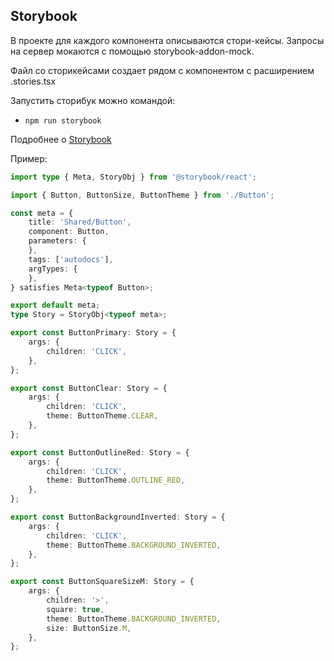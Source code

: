## Storybook

В проекте для каждого компонента описываются стори-кейсы.
Запросы на сервер мокаются с помощью storybook-addon-mock.

Файл со сторикейсами создает рядом с компонентом с расширением .stories.tsx

Запустить сторибук можно командой:
- `npm run storybook`

Подробнее о [Storybook](/docs/storybook.md)

Пример:

```typescript jsx
import type { Meta, StoryObj } from '@storybook/react';

import { Button, ButtonSize, ButtonTheme } from './Button';

const meta = {
    title: 'Shared/Button',
    component: Button,
    parameters: {
    },
    tags: ['autodocs'],
    argTypes: {
    },
} satisfies Meta<typeof Button>;

export default meta;
type Story = StoryObj<typeof meta>;

export const ButtonPrimary: Story = {
    args: {
        children: 'CLICK',
    },
};

export const ButtonClear: Story = {
    args: {
        children: 'CLICK',
        theme: ButtonTheme.CLEAR,
    },
};

export const ButtonOutlineRed: Story = {
    args: {
        children: 'CLICK',
        theme: ButtonTheme.OUTLINE_RED,
    },
};

export const ButtonBackgroundInverted: Story = {
    args: {
        children: 'CLICK',
        theme: ButtonTheme.BACKGROUND_INVERTED,
    },
};

export const ButtonSquareSizeM: Story = {
    args: {
        children: '>',
        square: true,
        theme: ButtonTheme.BACKGROUND_INVERTED,
        size: ButtonSize.M,
    },
};
```
